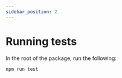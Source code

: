 ```yaml
---
sidebar_position: 2
---
```


# Running tests

In the root of the package, run the following:

```bash
npm run test
```